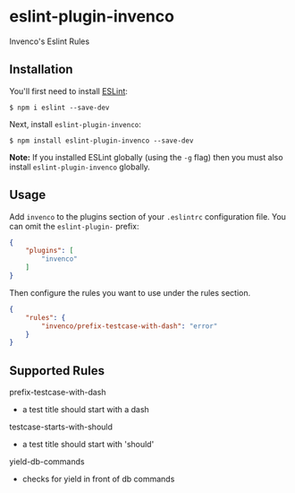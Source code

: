 # eslint-plugin-invenco

Invenco's Eslint Rules

## Installation

You'll first need to install [ESLint](http://eslint.org):

```
$ npm i eslint --save-dev
```

Next, install `eslint-plugin-invenco`:

```
$ npm install eslint-plugin-invenco --save-dev
```

**Note:** If you installed ESLint globally (using the `-g` flag) then you must also install `eslint-plugin-invenco` globally.

## Usage

Add `invenco` to the plugins section of your `.eslintrc` configuration file. You can omit the `eslint-plugin-` prefix:

```json
{
    "plugins": [
        "invenco"
    ]
}
```


Then configure the rules you want to use under the rules section.

```json
{
    "rules": {
        "invenco/prefix-testcase-with-dash": "error"
    }
}
```

## Supported Rules

prefix-testcase-with-dash
- a test title should start with a dash

testcase-starts-with-should
- a test title should start with 'should'

yield-db-commands
- checks for yield in front of db commands
